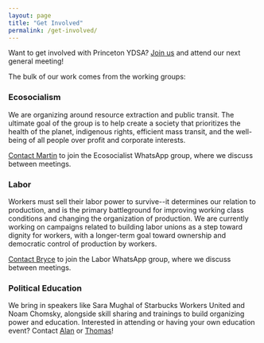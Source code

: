 ```yaml
---
layout: page
title: "Get Involved"
permalink: /get-involved/
---
```


Want to get involved with Princeton YDSA? [Join us](https://my.princeton.edu/yds/club_signup) and attend our next general meeting!

The bulk of our work comes from the working groups:

### Ecosocialism

We are organizing around resource extraction and public transit. The ultimate goal of the group is to help create a society that prioritizes the health of the planet, indigenous rights, efficient mass transit, and the well-being of all people over profit and corporate interests.

[Contact Martin](mailto:mmastnak@princeton.edu) to join the Ecosocialist WhatsApp group, where we discuss between meetings.

### Labor

Workers must sell their labor power to survive--it determines our relation to production, and is the primary battleground for improving working class conditions and changing the organization of production. We are currently working on campaigns related to building labor unions as a step toward dignity for workers, with a longer-term goal toward ownership and democratic control of production by workers.

[Contact Bryce](mailto:brycespringfield@princeton.edu) to join the Labor WhatsApp group, where we discuss between meetings.

### Political Education

We bring in speakers like Sara Mughal of Starbucks Workers United and Noam Chomsky, alongside skill sharing and trainings to build organizing power and education. Interested in attending or having your own education event? Contact [Alan](mailto:ap3169@princeton.edu) or [Thomas](mailto:tc6305@princeton.edu)!
